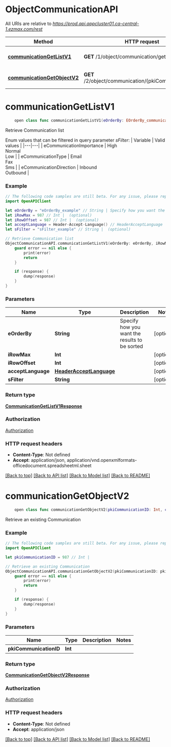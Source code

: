 # ObjectCommunicationAPI

All URIs are relative to *https://prod.api.appcluster01.ca-central-1.ezmax.com/rest*

Method | HTTP request | Description
------------- | ------------- | -------------
[**communicationGetListV1**](ObjectCommunicationAPI.md#communicationgetlistv1) | **GET** /1/object/communication/getList | Retrieve Communication list
[**communicationGetObjectV2**](ObjectCommunicationAPI.md#communicationgetobjectv2) | **GET** /2/object/communication/{pkiCommunicationID} | Retrieve an existing Communication


# **communicationGetListV1**
```swift
    open class func communicationGetListV1(eOrderBy: EOrderBy_communicationGetListV1? = nil, iRowMax: Int? = nil, iRowOffset: Int? = nil, acceptLanguage: HeaderAcceptLanguage? = nil, sFilter: String? = nil, completion: @escaping (_ data: CommunicationGetListV1Response?, _ error: Error?) -> Void)
```

Retrieve Communication list

Enum values that can be filtered in query parameter *sFilter*:  | Variable | Valid values | |---|---| | eCommunicationImportance | High<br>Normal<br>Low | | eCommunicationType | Email<br>Fax<br>Sms | | eCommunicationDirection | Inbound<br>Outbound |

### Example
```swift
// The following code samples are still beta. For any issue, please report via http://github.com/OpenAPITools/openapi-generator/issues/new
import OpenAPIClient

let eOrderBy = "eOrderBy_example" // String | Specify how you want the results to be sorted (optional)
let iRowMax = 987 // Int |  (optional)
let iRowOffset = 987 // Int |  (optional)
let acceptLanguage = Header-Accept-Language() // HeaderAcceptLanguage |  (optional)
let sFilter = "sFilter_example" // String |  (optional)

// Retrieve Communication list
ObjectCommunicationAPI.communicationGetListV1(eOrderBy: eOrderBy, iRowMax: iRowMax, iRowOffset: iRowOffset, acceptLanguage: acceptLanguage, sFilter: sFilter) { (response, error) in
    guard error == nil else {
        print(error)
        return
    }

    if (response) {
        dump(response)
    }
}
```

### Parameters

Name | Type | Description  | Notes
------------- | ------------- | ------------- | -------------
 **eOrderBy** | **String** | Specify how you want the results to be sorted | [optional] 
 **iRowMax** | **Int** |  | [optional] 
 **iRowOffset** | **Int** |  | [optional] 
 **acceptLanguage** | [**HeaderAcceptLanguage**](.md) |  | [optional] 
 **sFilter** | **String** |  | [optional] 

### Return type

[**CommunicationGetListV1Response**](CommunicationGetListV1Response.md)

### Authorization

[Authorization](../README.md#Authorization)

### HTTP request headers

 - **Content-Type**: Not defined
 - **Accept**: application/json, application/vnd.openxmlformats-officedocument.spreadsheetml.sheet

[[Back to top]](#) [[Back to API list]](../README.md#documentation-for-api-endpoints) [[Back to Model list]](../README.md#documentation-for-models) [[Back to README]](../README.md)

# **communicationGetObjectV2**
```swift
    open class func communicationGetObjectV2(pkiCommunicationID: Int, completion: @escaping (_ data: CommunicationGetObjectV2Response?, _ error: Error?) -> Void)
```

Retrieve an existing Communication



### Example
```swift
// The following code samples are still beta. For any issue, please report via http://github.com/OpenAPITools/openapi-generator/issues/new
import OpenAPIClient

let pkiCommunicationID = 987 // Int | 

// Retrieve an existing Communication
ObjectCommunicationAPI.communicationGetObjectV2(pkiCommunicationID: pkiCommunicationID) { (response, error) in
    guard error == nil else {
        print(error)
        return
    }

    if (response) {
        dump(response)
    }
}
```

### Parameters

Name | Type | Description  | Notes
------------- | ------------- | ------------- | -------------
 **pkiCommunicationID** | **Int** |  | 

### Return type

[**CommunicationGetObjectV2Response**](CommunicationGetObjectV2Response.md)

### Authorization

[Authorization](../README.md#Authorization)

### HTTP request headers

 - **Content-Type**: Not defined
 - **Accept**: application/json

[[Back to top]](#) [[Back to API list]](../README.md#documentation-for-api-endpoints) [[Back to Model list]](../README.md#documentation-for-models) [[Back to README]](../README.md)

